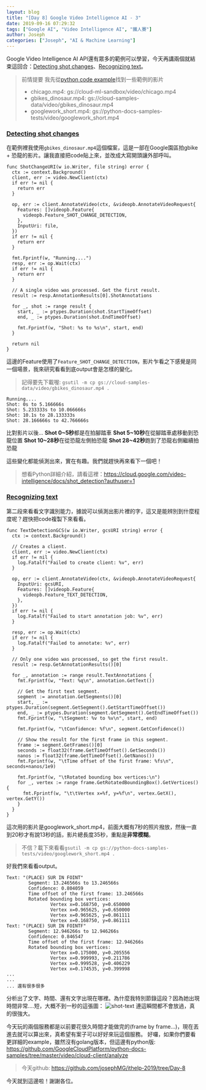 ```yaml
---
layout: blog
title: "[Day 8] Google Video Intelligence AI - 3"
date: 2019-09-16 07:29:32
tags: ["Google AI", "Video Intelligence AI", "鐵人賽"]
author: Joseph
categories: ["Joseph", "AI & Machine Learning"]
---
```

Google Video Intelligence AI API還有眾多的範例可以學習，今天再講兩個就結束這回合：[Detecting shot changes](https://cloud.google.com/video-intelligence/docs/analyze-shots?authuser=1)、[Recognizing text](https://cloud.google.com/video-intelligence/docs/text-detection?authuser=1)。

> 前情提要
> 我先從[python code example](https://github.com/GoogleCloudPlatform/python-docs-samples/tree/master/video/cloud-client/analyze)找到一些範例的影片
> - chicago.mp4: gs://cloud-ml-sandbox/video/chicago.mp4
> - gbikes_dinosaur.mp4: gs://cloud-samples-data/video/gbikes_dinosaur.mp4
> - googlework_short.mp4: gs://python-docs-samples-tests/video/googlework_short.mp4
<!-- more -->

### [Detecting shot changes](https://cloud.google.com/video-intelligence/docs/analyze-shots?authuser=1)
在範例裡我使用`gbikes_dinosaur.mp4`這個檔案，這是一部在Google園區拍gbike + 恐龍的影片。讓我直接把code貼上來，並改成大寫開頭讓外部呼叫。
```golang
func ShotChangeURI(w io.Writer, file string) error {
  ctx := context.Background()
  client, err := video.NewClient(ctx)
  if err != nil {
    return err
  }

  op, err := client.AnnotateVideo(ctx, &videopb.AnnotateVideoRequest{
    Features: []videopb.Feature{
      videopb.Feature_SHOT_CHANGE_DETECTION,
    },
    InputUri: file,
  })
  if err != nil {
    return err
  }

  fmt.Fprintf(w, "Running....")
  resp, err := op.Wait(ctx)
  if err != nil {
    return err
  }

  // A single video was processed. Get the first result.
  result := resp.AnnotationResults[0].ShotAnnotations

  for _, shot := range result {
    start, _ := ptypes.Duration(shot.StartTimeOffset)
    end, _ := ptypes.Duration(shot.EndTimeOffset)

    fmt.Fprintf(w, "Shot: %s to %s\n", start, end)
  }

  return nil
}
```
這邊的Feature使用了`Feature_SHOT_CHANGE_DETECTION`，影片乍看之下感覺是同一個場景，我來研究看看到底output會是怎樣的變化。

> 記得要先下載喔: `gsutil -m cp gs://cloud-samples-data/video/gbikes_dinosaur.mp4 .`

```
Running....
Shot: 0s to 5.166666s
Shot: 5.233333s to 10.066666s
Shot: 10.1s to 28.133333s
Shot: 28.166666s to 42.766666s
```

比對影片以後...
**Shot 0~5秒**都是在拍腳踏車
**Shot 5~10秒**在從腳踏車處移動到恐龍位置
**Shot 10~28秒**在從恐龍左側拍恐龍
**Shot 28~42秒**跑到了恐龍右側繼續拍恐龍

這些變化都能偵測出來，實在有趣。我們就趕快再來看下一個吧！

> 想看Python詳細介紹，請看這裡：https://cloud.google.com/video-intelligence/docs/shot_detection?authuser=1

### [Recognizing text](https://cloud.google.com/video-intelligence/docs/text-detection?authuser=1)

第二段來看看文字識別能力，據說可以偵測出影片裡的字，這又是能辨別到什麼程度呢？趕快把code複製下來看看。

```golang
func TextDetectionGCS(w io.Writer, gcsURI string) error {
  ctx := context.Background()

  // Creates a client.
  client, err := video.NewClient(ctx)
  if err != nil {
    log.Fatalf("Failed to create client: %v", err)
  }

  op, err := client.AnnotateVideo(ctx, &videopb.AnnotateVideoRequest{
    InputUri: gcsURI,
    Features: []videopb.Feature{
      videopb.Feature_TEXT_DETECTION,
    },
  })
  if err != nil {
    log.Fatalf("Failed to start annotation job: %v", err)
  }

  resp, err := op.Wait(ctx)
  if err != nil {
    log.Fatalf("Failed to annotate: %v", err)
  }

  // Only one video was processed, so get the first result.
  result := resp.GetAnnotationResults()[0]

  for _, annotation := range result.TextAnnotations {
    fmt.Fprintf(w, "Text: %q\n", annotation.GetText())

    // Get the first text segment.
    segment := annotation.GetSegments()[0]
    start, _ := ptypes.Duration(segment.GetSegment().GetStartTimeOffset())
    end, _ := ptypes.Duration(segment.GetSegment().GetEndTimeOffset())
    fmt.Fprintf(w, "\tSegment: %v to %v\n", start, end)

    fmt.Fprintf(w, "\tConfidence: %f\n", segment.GetConfidence())

    // Show the result for the first frame in this segment.
    frame := segment.GetFrames()[0]
    seconds := float32(frame.GetTimeOffset().GetSeconds())
    nanos := float32(frame.GetTimeOffset().GetNanos())
    fmt.Fprintf(w, "\tTime offset of the first frame: %fs\n", seconds+nanos/1e9)

    fmt.Fprintf(w, "\tRotated bounding box vertices:\n")
    for _, vertex := range frame.GetRotatedBoundingBox().GetVertices() {
      fmt.Fprintf(w, "\t\tVertex x=%f, y=%f\n", vertex.GetX(), vertex.GetY())
    }
  }
}
```

這次用的影片是googlework_short.mp4，前面大概有7秒的照片撥放，然後一直到20秒才有說13秒的話，影片總長度35秒，重點是**非常模糊**。
> 不信？載下來看看`gsutil -m cp gs://python-docs-samples-tests/video/googlework_short.mp4 .`

好我們來看看output。
```shell
Text: "(PLACE) SUR IN FOINT"
        Segment: 13.246566s to 13.246566s
        Confidence: 0.804059
        Time offset of the first frame: 13.246566s
        Rotated bounding box vertices:
                Vertex x=0.168750, y=0.650000
                Vertex x=0.965625, y=0.650000
                Vertex x=0.965625, y=0.861111
                Vertex x=0.168750, y=0.861111
Text: "(PLACE) SUR IN FOINTF"
        Segment: 12.946266s to 12.946266s
        Confidence: 0.846547
        Time offset of the first frame: 12.946266s
        Rotated bounding box vertices:
                Vertex x=0.175000, y=0.205556
                Vertex x=0.999993, y=0.211786
                Vertex x=0.999528, y=0.406229
                Vertex x=0.174535, y=0.399998
...
...
... 還有很多很多
```
分析出了文字、時間、還有文字出現在哪裡。為什麼我特別節錄這段？因為她出現時間非常....短，大概不到一秒的這張圖：
![shot-text](shot-text.jpg)
連這瞬間都不會放過，真的很強大。

今天玩的兩個服務都是以前要花很久時間才能做完的(frame by frame...)，現在丟進去就可以算出來，真希望有案子可以好好來玩這個服務。
好囉，如果你們要看更詳細的example，雖然沒有golang版本，但這邊有python版: https://github.com/GoogleCloudPlatform/python-docs-samples/tree/master/video/cloud-client/analyze

> 今天github: https://github.com/josephMG/ithelp-2019/tree/Day-8

今天就到這邊啦！謝謝各位。
